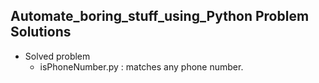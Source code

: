 ## Automate_boring_stuff_using_Python Problem Solutions
* Solved problem
  * isPhoneNumber.py : matches any phone number.
